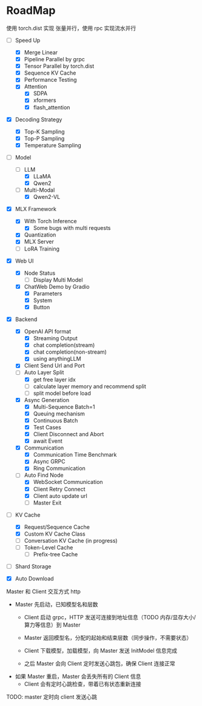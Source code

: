 # RoadMap

使用 torch.dist 实现 张量并行，使用 rpc 实现流水并行

- [ ] Speed Up
    - [x] Merge Linear
    - [x] Pipeline Parallel by grpc
    - [x] Tensor Parallel by torch.dist
    - [x] Sequence KV Cache
    - [x] Performance Testing
    - [x] Attention
        - [x] SDPA
        - [x] xformers
        - [x] flash_attention
- [x] Decoding Strategy
    - [x] Top-K Sampling
    - [x] Top-P Sampling
    - [x] Temperature Sampling
- [ ] Model
    - [ ] LLM
        - [x] LLaMA
        - [x] Qwen2
    - [ ] Multi-Modal
        - [x] Qwen2-VL
- [x] MLX Framework
    - [x] With Torch Inference
        - [x] Some bugs with multi requests
    - [x] Quantization
    - [x] MLX Server
    - [ ] LoRA Training
- [x] Web UI
    - [x] Node Status
        - [ ] Display Multi Model
    - [x] ChatWeb Demo by Gradio
        - [x] Parameters
        - [x] System
        - [x] Button
- [x] Backend
    - [x] OpenAI API format
        - [x] Streaming Output
        - [x] chat completion(stream)
        - [x] chat completion(non-stream)
        - [x] using anythingLLM
    - [x] Client Send Url and Port
    - [ ] Auto Layer Split
        - [x] get free layer idx
        - [ ] calculate layer memory and recommend split
        - [ ] split model before load
    - [x] Async Generation
        - [x] Multi-Sequence Batch=1
        - [x] Queuing mechanism
        - [x] Continuous Batch
        - [x] Test Cases
        - [x] Client Disconnect and Abort
        - [x] await Event
    - [x] Communication
        - [x] Communication Time Benchmark
        - [x] Async GRPC
        - [x] Ring Communication
    - [ ] Auto Find Node
        - [x] WebSocket Communication
        - [x] Client Retry Connect
        - [x] Client auto update url 
        - [ ] Master Exit
- [ ] KV Cache
    - [x] Request/Sequence Cache
    - [x] Custom KV Cache Class
    - [ ] Conversation KV Cache (in progress)
    - [ ] Token-Level Cache
        - [ ] Prefix-tree Cache
- [ ] Shard Storage
- [x] Auto Download


Master 和 Client 交互方式 http
- Master 先启动，已知模型名和层数
    - Client 启动 grpc，HTTP 发送可连接到地址信息（TODO 内存/显存大小/算力等信息）到 Master
    - Master 返回模型名，分配的起始和结束层数（同步操作，不需要状态）
    - Client 下载模型，加载模型，向 Master 发送 InitModel 信息完成

    - 之后 Master 会向 Client 定时发送心跳包，确保 Client 连接正常
- 如果 Master 重启，Master 会丢失所有的 Client 信息
    - Client 会有定时心跳检查，带着已有状态重新连接

TODO: master 定时向 client 发送心跳